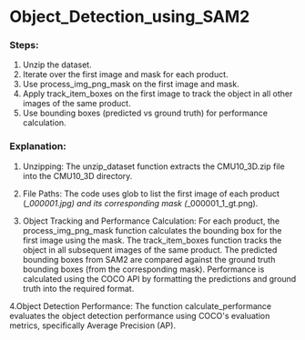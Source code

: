 # Object_Detection_using_SAM2
### Steps:
1. Unzip the dataset.
2. Iterate over the first image and mask for each product.
3. Use process_img_png_mask on the first image and mask.
4. Apply track_item_boxes on the first image to track the object in all other images of the same product.
5. Use bounding boxes (predicted vs ground truth) for performance calculation.

### Explanation:
1. Unzipping: The unzip_dataset function extracts the CMU10_3D.zip file into the CMU10_3D directory.

2. File Paths: The code uses glob to list the first image of each product (*_000001.jpg) and its corresponding mask (*_000001_1_gt.png).

3. Object Tracking and Performance Calculation:
For each product, the process_img_png_mask function calculates the bounding box for the first image using the mask.
The track_item_boxes function tracks the object in all subsequent images of the same product.
The predicted bounding boxes from SAM2 are compared against the ground truth bounding boxes (from the corresponding mask).
Performance is calculated using the COCO API by formatting the predictions and ground truth into the required format.

4.Object Detection Performance: The function calculate_performance evaluates the object detection performance using COCO's evaluation metrics, specifically Average Precision (AP).
